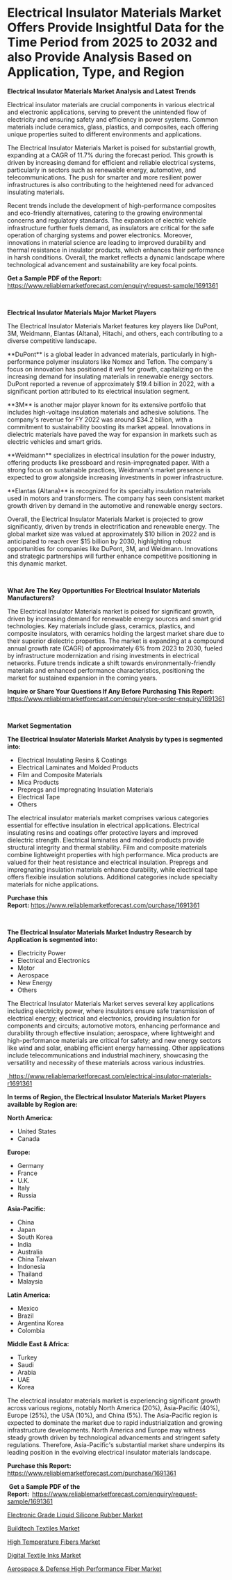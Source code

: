 <p><h1>Electrical Insulator Materials Market Offers Provide Insightful Data for the Time Period from 2025 to 2032 and also Provide Analysis Based on Application, Type, and Region</h1></p><p><strong>Electrical Insulator Materials Market Analysis and Latest Trends</strong></p>
<p><p>Electrical insulator materials are crucial components in various electrical and electronic applications, serving to prevent the unintended flow of electricity and ensuring safety and efficiency in power systems. Common materials include ceramics, glass, plastics, and composites, each offering unique properties suited to different environments and applications.</p><p>The Electrical Insulator Materials Market is poised for substantial growth, expanding at a CAGR of 11.7% during the forecast period. This growth is driven by increasing demand for efficient and reliable electrical systems, particularly in sectors such as renewable energy, automotive, and telecommunications. The push for smarter and more resilient power infrastructures is also contributing to the heightened need for advanced insulating materials.</p><p>Recent trends include the development of high-performance composites and eco-friendly alternatives, catering to the growing environmental concerns and regulatory standards. The expansion of electric vehicle infrastructure further fuels demand, as insulators are critical for the safe operation of charging systems and power electronics. Moreover, innovations in material science are leading to improved durability and thermal resistance in insulator products, which enhances their performance in harsh conditions. Overall, the market reflects a dynamic landscape where technological advancement and sustainability are key focal points.</p></p>
<p><strong>Get a Sample PDF of the Report:&nbsp;</strong> <a href="https://www.reliablemarketforecast.com/enquiry/request-sample/1691361?utm_campaign=1167&utm_medium=2&utm_source=Github&utm_content=ia&utm_term=26032025&utm_id=electrical-insulator-materials">https://www.reliablemarketforecast.com/enquiry/request-sample/1691361</a></p>
<p>&nbsp;</p>
<p><strong>Electrical Insulator Materials Major Market Players</strong></p>
<p><p>The Electrical Insulator Materials Market features key players like DuPont, 3M, Weidmann, Elantas (Altana), Hitachi, and others, each contributing to a diverse competitive landscape. </p><p>**DuPont** is a global leader in advanced materials, particularly in high-performance polymer insulators like Nomex and Teflon. The company's focus on innovation has positioned it well for growth, capitalizing on the increasing demand for insulating materials in renewable energy sectors. DuPont reported a revenue of approximately $19.4 billion in 2022, with a significant portion attributed to its electrical insulation segment.</p><p>**3M** is another major player known for its extensive portfolio that includes high-voltage insulation materials and adhesive solutions. The company's revenue for FY 2022 was around $34.2 billion, with a commitment to sustainability boosting its market appeal. Innovations in dielectric materials have paved the way for expansion in markets such as electric vehicles and smart grids.</p><p>**Weidmann** specializes in electrical insulation for the power industry, offering products like pressboard and resin-impregnated paper. With a strong focus on sustainable practices, Weidmann's market presence is expected to grow alongside increasing investments in power infrastructure. </p><p>**Elantas (Altana)** is recognized for its specialty insulation materials used in motors and transformers. The company has seen consistent market growth driven by demand in the automotive and renewable energy sectors.</p><p>Overall, the Electrical Insulator Materials Market is projected to grow significantly, driven by trends in electrification and renewable energy. The global market size was valued at approximately $10 billion in 2022 and is anticipated to reach over $15 billion by 2030, highlighting robust opportunities for companies like DuPont, 3M, and Weidmann. Innovations and strategic partnerships will further enhance competitive positioning in this dynamic market.</p></p>
<p>&nbsp;</p>
<p><strong>What Are The Key Opportunities For Electrical Insulator Materials Manufacturers?</strong></p>
<p><p>The Electrical Insulator Materials market is poised for significant growth, driven by increasing demand for renewable energy sources and smart grid technologies. Key materials include glass, ceramics, plastics, and composite insulators, with ceramics holding the largest market share due to their superior dielectric properties. The market is expanding at a compound annual growth rate (CAGR) of approximately 6% from 2023 to 2030, fueled by infrastructure modernization and rising investments in electrical networks. Future trends indicate a shift towards environmentally-friendly materials and enhanced performance characteristics, positioning the market for sustained expansion in the coming years.</p></p>
<p><strong>Inquire or Share Your Questions If Any Before Purchasing This Report:</strong> <a href="https://www.reliablemarketforecast.com/enquiry/pre-order-enquiry/1691361?utm_campaign=1167&utm_medium=2&utm_source=Github&utm_content=ia&utm_term=26032025&utm_id=electrical-insulator-materials">https://www.reliablemarketforecast.com/enquiry/pre-order-enquiry/1691361</a></p>
<p>&nbsp;</p>
<p><strong>Market Segmentation</strong></p>
<p><strong>The Electrical Insulator Materials Market Analysis by types is segmented into:</strong></p>
<p><ul><li>Electrical Insulating Resins & Coatings</li><li>Electrical Laminates and Molded Products</li><li>Film and Composite Materials</li><li>Mica Products</li><li>Prepregs and Impregnating Insulation Materials</li><li>Electrical Tape</li><li>Others</li></ul></p>
<p><p>The electrical insulator materials market comprises various categories essential for effective insulation in electrical applications. Electrical insulating resins and coatings offer protective layers and improved dielectric strength. Electrical laminates and molded products provide structural integrity and thermal stability. Film and composite materials combine lightweight properties with high performance. Mica products are valued for their heat resistance and electrical insulation. Prepregs and impregnating insulation materials enhance durability, while electrical tape offers flexible insulation solutions. Additional categories include specialty materials for niche applications.</p></p>
<p><strong>Purchase this Report:&nbsp;</strong><a href="https://www.reliablemarketforecast.com/purchase/1691361?utm_campaign=1167&utm_medium=2&utm_source=Github&utm_content=ia&utm_term=26032025&utm_id=electrical-insulator-materials">https://www.reliablemarketforecast.com/purchase/1691361</a></p>
<p>&nbsp;</p>
<p><strong>The Electrical Insulator Materials Market Industry Research by Application is segmented into:</strong></p>
<p><ul><li>Electricity Power</li><li>Electrical and Electronics</li><li>Motor</li><li>Aerospace</li><li>New Energy</li><li>Others</li></ul></p>
<p><p>The Electrical Insulator Materials Market serves several key applications including electricity power, where insulators ensure safe transmission of electrical energy; electrical and electronics, providing insulation for components and circuits; automotive motors, enhancing performance and durability through effective insulation; aerospace, where lightweight and high-performance materials are critical for safety; and new energy sectors like wind and solar, enabling efficient energy harnessing. Other applications include telecommunications and industrial machinery, showcasing the versatility and necessity of these materials across various industries.</p></p>
<p><a href="https://www.reliablemarketforecast.com/electrical-insulator-materials-r1691361?utm_campaign=1167&utm_medium=2&utm_source=Github&utm_content=ia&utm_term=26032025&utm_id=electrical-insulator-materials">&nbsp;https://www.reliablemarketforecast.com/electrical-insulator-materials-r1691361</a></p>
<p><strong>In terms of Region, the Electrical Insulator Materials Market Players available by Region are:</strong></p>
<p>
    <p> <strong> North America: </strong>
        <ul>
            <li>United States</li>
            <li>Canada</li>
        </ul>
        </p> 
    <p> <strong> Europe: </strong>
        <ul>
            <li>Germany</li>
            <li>France</li>
            <li>U.K.</li>
            <li>Italy</li>
            <li>Russia</li>
        </ul>
        </p> 
    <p> <strong> Asia-Pacific: </strong>
        <ul>
            <li>China</li>
            <li>Japan</li>
            <li>South Korea</li>
            <li>India</li>
            <li>Australia</li>
            <li>China Taiwan</li>
            <li>Indonesia</li>
            <li>Thailand</li>
            <li>Malaysia</li>
        </ul>
        </p> 
    <p> <strong> Latin America: </strong>
        <ul>
            <li>Mexico</li>
            <li>Brazil</li>
            <li>Argentina Korea</li>
            <li>Colombia</li>
        </ul>
        </p> 
    <p> <strong> Middle East & Africa: </strong>
        <ul>
            <li>Turkey</li>
            <li>Saudi</li>
            <li>Arabia</li>
            <li>UAE</li>
            <li>Korea</li>
        </ul>
    </p>
    </p>
<p><p>The electrical insulator materials market is experiencing significant growth across various regions, notably North America (20%), Asia-Pacific (40%), Europe (25%), the USA (10%), and China (5%). The Asia-Pacific region is expected to dominate the market due to rapid industrialization and growing infrastructure developments. North America and Europe may witness steady growth driven by technological advancements and stringent safety regulations. Therefore, Asia-Pacific's substantial market share underpins its leading position in the evolving electrical insulator materials landscape.</p></p>
<p><strong>Purchase this Report: </strong><a href="https://www.reliablemarketforecast.com/purchase/1691361?utm_campaign=1167&utm_medium=2&utm_source=Github&utm_content=ia&utm_term=26032025&utm_id=electrical-insulator-materials">https://www.reliablemarketforecast.com/purchase/1691361</a></p>
<p>&nbsp;<strong>Get a Sample PDF of the Report:&nbsp;&nbsp;</strong><a href="https://www.reliablemarketforecast.com/enquiry/request-sample/1691361?utm_campaign=1167&utm_medium=2&utm_source=Github&utm_content=ia&utm_term=26032025&utm_id=electrical-insulator-materials">https://www.reliablemarketforecast.com/enquiry/request-sample/1691361</a></p>
<p><strong></strong></p>
<p><p><a href="https://github.com/mukaithaisia/Market-Research-Report-List-1/blob/main/electronic-grade-liquid-silicone-rubber-market.md?utm_campaign=1167&utm_medium=2&utm_source=Github&utm_content=ia&utm_term=26032025&utm_id=electrical-insulator-materials">Electronic Grade Liquid Silicone Rubber Market</a></p><p><a href="https://github.com/claracpegios/Market-Research-Report-List-1/blob/main/buildtech-textiles-market.md?utm_campaign=1167&utm_medium=2&utm_source=Github&utm_content=ia&utm_term=26032025&utm_id=electrical-insulator-materials">Buildtech Textiles Market</a></p><p><a href="https://github.com/damjiederyd/Market-Research-Report-List-1/blob/main/high-temperature-fibers-market.md?utm_campaign=1167&utm_medium=2&utm_source=Github&utm_content=ia&utm_term=26032025&utm_id=electrical-insulator-materials">High Temperature Fibers Market</a></p><p><a href="https://github.com/failarustic/Market-Research-Report-List-1/blob/main/digital-textile-inks-market.md?utm_campaign=1167&utm_medium=2&utm_source=Github&utm_content=ia&utm_term=26032025&utm_id=electrical-insulator-materials">Digital Textile Inks Market</a></p><p><a href="https://github.com/hiwanatalak/Market-Research-Report-List-1/blob/main/aerospace-defense-high-performance-fiber-market.md?utm_campaign=1167&utm_medium=2&utm_source=Github&utm_content=ia&utm_term=26032025&utm_id=electrical-insulator-materials">Aerospace & Defense High Performance Fiber Market</a></p></p>